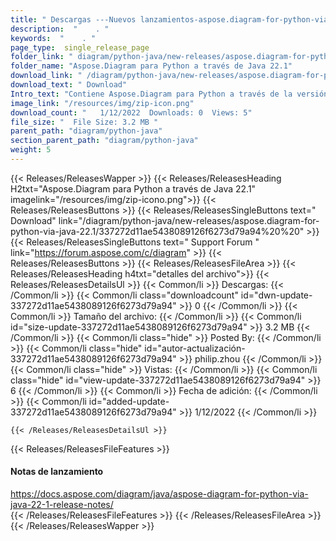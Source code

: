```yaml
---
title: " Descargas ---Nuevos lanzamientos-aspose.diagram-for-python-via-java-22.1 . "
description:  "    . " 
keywords:  "    . " 
page_type:  single_release_page
folder_link: " diagram/python-java/new-releases/aspose.diagram-for-python-via-java-22.1/"
folder_name: "Aspose.Diagram para Python a través de Java 22.1"
download_link: " /diagram/python-java/new-releases/aspose.diagram-for-python-via-java-22.1/337272d11ae5438089126f6273d79a94"
download_text: " Download"
Intro_text: "Contiene Aspose.Diagram para Python a través de la versión Java 22.1."
image_link: "/resources/img/zip-icon.png"
download_count: "   1/12/2022  Downloads: 0  Views: 5"
file_size: "  File Size: 3.2 MB "
parent_path: "diagram/python-java"
section_parent_path: "diagram/python-java"
weight: 5
---
```


{{< Releases/ReleasesWapper >}}
  {{< Releases/ReleasesHeading H2txt="Aspose.Diagram para Python a través de Java 22.1" imagelink="/resources/img/zip-icono.png">}}
  {{< Releases/ReleasesButtons >}}
    {{< Releases/ReleasesSingleButtons text=" Download" link="/diagram/python-java/new-releases/aspose.diagram-for-python-via-java-22.1/337272d11ae5438089126f6273d79a94%20%20" >}}
    {{< Releases/ReleasesSingleButtons text=" Support Forum " link="https://forum.aspose.com/c/diagram" >}}
  {{< Releases/ReleasesButtons >}}
  {{< Releases/ReleasesFileArea >}}
    {{< Releases/ReleasesHeading h4txt="detalles del archivo">}}
    {{< Releases/ReleasesDetailsUl >}}
            {{< Common/li >}} Descargas: {{< /Common/li >}}
      {{< Common/li class="downloadcount" id="dwn-update-337272d11ae5438089126f6273d79a94" >}} 0 {{< /Common/li >}}
      {{< Common/li >}} Tamaño del archivo: {{< /Common/li >}}
      {{< Common/li id="size-update-337272d11ae5438089126f6273d79a94" >}} 3.2 MB {{< /Common/li >}} 
      {{< Common/li  class="hide" >}} Posted By: {{< /Common/li >}} 
      {{< Common/li class="hide" id="autor-actualización-337272d11ae5438089126f6273d79a94" >}} philip.zhou {{< /Common/li >}}
      {{< Common/li class="hide" >}} Vistas: {{< /Common/li >}}
      {{< Common/li class="hide" id="view-update-337272d11ae5438089126f6273d79a94" >}} 6 {{< /Common/li >}}
      {{< Common/li >}} Fecha de adición: {{< /Common/li >}}
      {{< Common/li id="added-update-337272d11ae5438089126f6273d79a94" >}} 1/12/2022 {{< /Common/li >}} 

    {{< /Releases/ReleasesDetailsUl >}}

  {{< Releases/ReleasesFileFeatures >}}
      <h4>Notas de lanzamiento</h4><div> <a href="https://docs.aspose.com/diagram/java/aspose-diagram-for-python-via-java-22-1-release-notes/">https://docs.aspose.com/diagram/java/aspose-diagram-for-python-via-java-22-1-release-notes/</a></div>
  {{< /Releases/ReleasesFileFeatures >}}
 {{< /Releases/ReleasesFileArea >}}
{{< /Releases/ReleasesWapper >}}



